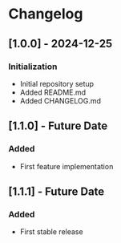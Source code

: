 # Changelog

## [1.0.0] - 2024-12-25

### Initialization

- Initial repository setup
- Added README.md
- Added CHANGELOG.md

## [1.1.0] - Future Date

### Added

- First feature implementation

## [1.1.1] - Future Date

### Added

- First stable release
